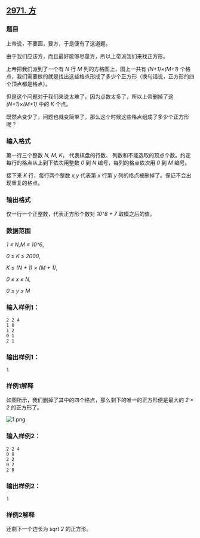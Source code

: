 ## [2971. 方](https://www.acwing.com/problem/content/2974/)

### 题目

上帝说，不要圆，要方，于是便有了这道题。

由于我们应该方，而且最好能够尽量方，所以上帝派我们来找正方形。

上帝把我们派到了一个有 *N* 行 *M* 列的方格图上，图上一共有 *(N+1)×(M+1)* 个格点，我们需要做的就是找出这些格点形成了多少个正方形（换句话说，正方形的四个顶点都是格点）。

但是这个问题对于我们来说太难了，因为点数太多了，所以上帝删掉了这 *(N+1)×(M+1)* 中的 *K* 个点。

既然点变少了，问题也就变简单了，那么这个时候这些格点组成了多少个正方形呢？

### 输入格式

第一行三个整数 *N, M, K*， 代表棋盘的行数、 列数和不能选取的顶点个数。约定每行的格点从上到下依次用整数 *0* 到 *N* 编号，每列的格点依次用 *0* 到 *M* 编号。

接下来 *K* 行，每行两个整数 *x,y* 代表第 *x* 行第 *y* 列的格点被删掉了。保证不会出现重复的格点。

### 输出格式

仅一行一个正整数，代表正方形个数对 *10^8 + 7* 取模之后的值。

### 数据范围

*1 ≤ N,M ≤ 10^6*,

*0 ≤ K ≤ 2000*,

*K ≤ (N + 1) × (M + 1)*,

*0 ≤ x ≤ N*,

*0 ≤ y ≤ M*

### 输入样例1：

```
2 2 4
1 0
1 2
0 1
2 1
```

### 输出样例1：

```
1
```

### 样例1解释

如图所示，我们删掉了其中的四个格点，那么剩下的唯一的正方形便是最大的 *2 × 2* 的正方形了。

 ![1.png](https://cdn.acwing.com/media/article/image/2020/12/10/19_f3b618323a-1.png)

### 输入样例2：

```
2 2 4
0 0
2 2
0 2
2 0
```

### 输出样例2：

```
1
```

### 样例2解释

还剩下一个边长为 *sqrt 2* 的正方形。
